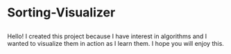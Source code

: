 # Sorting-Visualizer
##

Hello! I created this project because I have interest in algorithms and I wanted to visualize them in action as I learn them. I hope you will enjoy this.
